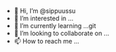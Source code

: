 - 👋 Hi, I’m @sippuussu
- 👀 I’m interested in ...
- 🌱 I’m currently learning ...git
- 💞️ I’m looking to collaborate on ...
- 📫 How to reach me ...

<!---
sippuussu/sippuussu is a ✨ special ✨ repository because its `README.md` (this file) appears on your GitHub profile.
You can click the Preview link to take a look at your changes.
--->
